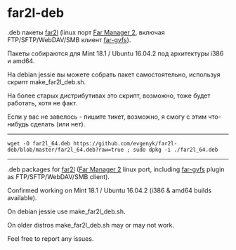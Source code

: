 # far2l-deb
.deb пакеты [far2l](https://github.com/elfmz/far2l) (linux порт [Far Manager 2](http://www.farmanager.com/index.php?l=en), включая FTP/SFTP/WebDAV/SMB клиент [far-gvfs](https://github.com/cycleg/far-gvfs)).

Пакеты собираются для Mint 18.1 / Ubuntu 16.04.2 под архитектуры i386 и amd64.

На debian jessie вы можете собрать пакет самостоятельно, используя скрипт make_far2l_deb.sh.

На более старых дистрибутивах это скрипт, возможно, тоже будет работать, хотя не факт.

Если у вас не завелось - пишите тикет, возможно, я смогу с этим что-нибудь сделать (или нет).

---
```
wget -O far2l_64.deb https://github.com/evgenyk/far2l-deb/blob/master/far2l_64.deb?raw=true ; sudo dpkg -i ./far2l_64.deb
```
---

.deb packages for [far2l](https://github.com/elfmz/far2l) ([Far Manager 2](http://www.farmanager.com/index.php?l=en) linux port, including [far-gvfs](https://github.com/cycleg/far-gvfs) plugin as FTP/SFTP/WebDAV/SMB client).

Confirmed working on Mint 18.1 / Ubuntu 16.04.2 (i386 & amd64 builds available).

On debian jessie use make_far2l_deb.sh.

On older distros make_far2l_deb.sh may or may not work.

Feel free to report any issues.
